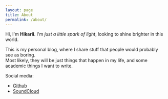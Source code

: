 ```yaml
---
layout: page
title: About
permalink: /about/
---
```


Hi, I'm **Hikarii**. I'm *just a little spark of light*, looking to shine brighter in this world.

This is my personal blog, where I share stuff that people would probably see as boring.<br/>
Most likely, they will be just things that happen in my life, and some academic things I want to write.

Social media:
* [Github](https://github.com/jalsol)
* [SoundCloud](https://soundcloud.com/jalsol)
